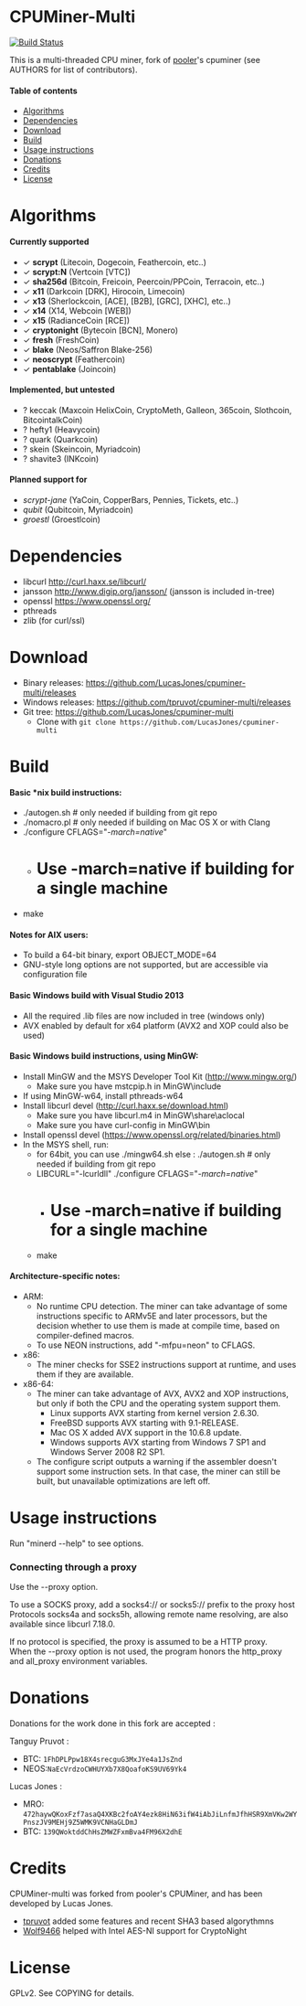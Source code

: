 CPUMiner-Multi
==============

[![Build Status](https://travis-ci.org/tpruvot/cpuminer-multi.svg)](https://travis-ci.org/tpruvot/cpuminer-multi)

This is a multi-threaded CPU miner,
fork of [pooler](//github.com/pooler)'s cpuminer (see AUTHORS for list of contributors).

#### Table of contents

* [Algorithms](#algorithms)
* [Dependencies](#dependencies)
* [Download](#download)
* [Build](#build)
* [Usage instructions](#usage-instructions)
* [Donations](#donations)
* [Credits](#credits)
* [License](#license)

Algorithms
==========
#### Currently supported
 * ✓ __scrypt__ (Litecoin, Dogecoin, Feathercoin, etc..)
 * ✓ __scrypt:N__ (Vertcoin [VTC])
 * ✓ __sha256d__ (Bitcoin, Freicoin, Peercoin/PPCoin, Terracoin, etc..)
 * ✓ __x11__ (Darkcoin [DRK], Hirocoin, Limecoin)
 * ✓ __x13__ (Sherlockcoin, [ACE], [B2B], [GRC], [XHC], etc..)
 * ✓ __x14__ (X14, Webcoin [WEB])
 * ✓ __x15__ (RadianceCoin [RCE])
 * ✓ __cryptonight__ (Bytecoin [BCN], Monero)
 * ✓ __fresh__ (FreshCoin)
 * ✓ __blake__ (Neos/Saffron Blake-256)
 * ✓ __neoscrypt__ (Feathercoin)
 * ✓ __pentablake__ (Joincoin)

#### Implemented, but untested
 * ? keccak (Maxcoin  HelixCoin, CryptoMeth, Galleon, 365coin, Slothcoin, BitcointalkCoin)
 * ? hefty1 (Heavycoin)
 * ? quark (Quarkcoin)
 * ? skein (Skeincoin, Myriadcoin)
 * ? shavite3 (INKcoin)

#### Planned support for
 * *scrypt-jane* (YaCoin, CopperBars, Pennies, Tickets, etc..)
 * *qubit* (Qubitcoin, Myriadcoin)
 * *groestl* (Groestlcoin)

Dependencies
============
* libcurl http://curl.haxx.se/libcurl/
* jansson http://www.digip.org/jansson/ (jansson is included in-tree)
* openssl https://www.openssl.org/
* pthreads
* zlib (for curl/ssl)

Download
========
* Binary releases:  https://github.com/LucasJones/cpuminer-multi/releases
* Windows releases: https://github.com/tpruvot/cpuminer-multi/releases
* Git tree:   https://github.com/LucasJones/cpuminer-multi
  * Clone with `git clone https://github.com/LucasJones/cpuminer-multi`

Build
=====

#### Basic *nix build instructions:
 * ./autogen.sh	# only needed if building from git repo
 * ./nomacro.pl	# only needed if building on Mac OS X or with Clang
 * ./configure CFLAGS="*-march=native*"
   * # Use -march=native if building for a single machine
 * make

#### Notes for AIX users:
 * To build a 64-bit binary, export OBJECT_MODE=64
 * GNU-style long options are not supported, but are accessible via configuration file

#### Basic Windows build with Visual Studio 2013
 * All the required .lib files are now included in tree (windows only)
 * AVX enabled by default for x64 platform (AVX2 and XOP could also be used)

#### Basic Windows build instructions, using MinGW:
 * Install MinGW and the MSYS Developer Tool Kit (http://www.mingw.org/)
   * Make sure you have mstcpip.h in MinGW\include
 * If using MinGW-w64, install pthreads-w64
 * Install libcurl devel (http://curl.haxx.se/download.html)
   * Make sure you have libcurl.m4 in MinGW\share\aclocal
   * Make sure you have curl-config in MinGW\bin
 * Install openssl devel (https://www.openssl.org/related/binaries.html)
 * In the MSYS shell, run:
   * for 64bit, you can use ./mingw64.sh else :
     ./autogen.sh	# only needed if building from git repo
   * LIBCURL="-lcurldll" ./configure CFLAGS="*-march=native*"
     * # Use -march=native if building for a single machine
   * make

#### Architecture-specific notes:
 * ARM:
   * No runtime CPU detection. The miner can take advantage of some instructions specific to ARMv5E and later processors, but the decision whether to use them is made at compile time, based on compiler-defined macros.
   * To use NEON instructions, add "-mfpu=neon" to CFLAGS.
 * x86:
   * The miner checks for SSE2 instructions support at runtime, and uses them if they are available.
 * x86-64:	
   * The miner can take advantage of AVX, AVX2 and XOP instructions, but only if both the CPU and the operating system support them.
     * Linux supports AVX starting from kernel version 2.6.30.
     * FreeBSD supports AVX starting with 9.1-RELEASE.
     * Mac OS X added AVX support in the 10.6.8 update.
     * Windows supports AVX starting from Windows 7 SP1 and Windows Server 2008 R2 SP1.
   * The configure script outputs a warning if the assembler doesn't support some instruction sets. In that case, the miner can still be built, but unavailable optimizations are left off.

Usage instructions
==================
Run "minerd --help" to see options.

### Connecting through a proxy

Use the --proxy option.

To use a SOCKS proxy, add a socks4:// or socks5:// prefix to the proxy host  
Protocols socks4a and socks5h, allowing remote name resolving, are also available since libcurl 7.18.0.

If no protocol is specified, the proxy is assumed to be a HTTP proxy.  
When the --proxy option is not used, the program honors the http_proxy and all_proxy environment variables.

Donations
=========
Donations for the work done in this fork are accepted :

Tanguy Pruvot :
* BTC: `1FhDPLPpw18X4srecguG3MxJYe4a1JsZnd`
* NEOS:`NaEcVrdzoCWHUYXb7X8QoafoKS9UV69Yk4`

Lucas Jones :
* MRO: `472haywQKoxFzf7asaQ4XKBc2foAY4ezk8HiN63ifW4iAbJiLnfmJfhHSR9XmVKw2WYPnszJV9MEHj9Z5WMK9VCNHaGLDmJ`
* BTC: `139QWoktddChHsZMWZFxmBva4FM96X2dhE`

Credits
=======
CPUMiner-multi was forked from pooler's CPUMiner, and has been developed by Lucas Jones.
* [tpruvot](https://github.com/tpruvot) added some features and recent SHA3 based algorythmns
* [Wolf9466](https://github.com/wolf9466) helped with Intel AES-NI support for CryptoNight

License
=======
GPLv2.  See COPYING for details.
